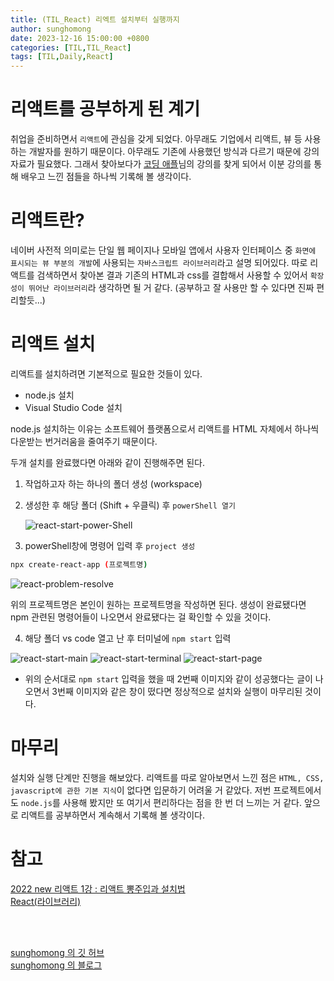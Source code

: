 ```yaml
---
title: (TIL_React) 리엑트 설치부터 실행까지
author: sunghomong
date: 2023-12-16 15:00:00 +0800
categories: [TIL,TIL_React]
tags: [TIL,Daily,React]
---
```



# 리액트를 공부하게 된 계기

취업을 준비하면서 `리액트`에 관심을 갖게 되었다. 아무래도 기업에서 리액트, 뷰 등 사용하는 개발자를 원하기 때문이다.
아무래도 기존에 사용했던 방식과 다르기 때문에 강의자료가 필요했다.
그래서 찾아보다가 [코딩 애플](https://www.youtube.com/@codingapple)님의 강의를 찾게 되어서 이분 강의를 통해 배우고 느낀 점들을 하나씩 기록해 볼 생각이다.

# 리액트란?

네이버 사전적 의미로는 단일 웹 페이지나 모바일 앱에서 사용자 인터페이스 중 `화면에 표시되는 뷰 부분의 개발`에 사용되는 `자바스크립트 라이브러리`라고 설명 되어있다.
따로 리액트를 검색하면서 찾아본 결과 기존의 HTML과 css를 결합해서 사용할 수 있어서 `확장성이 뛰어난 라이브러리`라 생각하면 될 거 같다. (공부하고 잘 사용만 할 수 있다면 진짜 편리할듯...)

# 리액트 설치

리액트를 설치하려면 기본적으로 필요한 것들이 있다.

- node.js 설치
- Visual Studio Code 설치

node.js 설치하는 이유는 소프트웨어 플랫폼으로서 리액트를 HTML 자체에서 하나씩 다운받는 번거러움을 줄여주기 때문이다.

두개 설치를 완료했다면 아래와 같이 진행해주면 된다.

1. 작업하고자 하는 하나의 폴더 생성 (workspace)
2. 생성한 후 해당 폴더 (Shift + 우클릭) 후 `powerShell 열기`

   <img src="https://i.ibb.co/DCVGVvm/react-start-power-Shell.png" alt="react-start-power-Shell">

3. powerShell창에 명령어 입력 후 `project 생성`

``` bash
npx create-react-app (프로젝트명)
```
<img src="https://i.ibb.co/47jM3xG/react-problem-resolve.png" alt="react-problem-resolve">

위의 프로젝트명은 본인이 원하는 프로젝트명을 작성하면 된다. 생성이 완료됐다면 npm 관련된 명령어들이 나오면서 완료됐다는 걸 확인할 수 있을 것이다.<br>

4. 해당 폴더 vs code 열고 난 후 터미널에 `npm start` 입력

<img src="https://i.ibb.co/4Pz9JRk/react-start-main.png" alt="react-start-main">

<img src="https://i.ibb.co/2gNjjv1/react-start-terminal.png" alt="react-start-terminal">

<img src="https://i.ibb.co/yRsWyKb/react-start-page.png" alt="react-start-page">

- 위의 순서대로 `npm start` 입력을 했을 때 2번째 이미지와 같이 성공했다는 글이 나오면서 3번째 이미지와 같은 창이 떴다면 정상적으로 설치와 실행이 마무리된 것이다.


# 마무리

설치와 실행 단계만 진행을 해보았다. 리액트를 따로 알아보면서 느낀 점은 `HTML, CSS, javascript에 관한 기본 지식`이 없다면 입문하기 어려울 거 같았다. 저번 프로젝트에서도 `node.js`를 사용해 봤지만 또 여기서 편리하다는 점을 한 번 더 느끼는 거 같다.
앞으로 리액트를 공부하면서 계속해서 기록해 볼 생각이다.

# 참고

[2022 new 리액트 1강 : 리액트 뽕주입과 설치법](https://www.youtube.com/watch?v=00yJy7W0DQE&list=PLfLgtT94nNq0qTRunX9OEmUzQv4lI4pnP&index=1) <br>
[React(라이브러리)](https://namu.wiki/w/React(%EB%9D%BC%EC%9D%B4%EB%B8%8C%EB%9F%AC%EB%A6%AC))

<br><br>

[sunghomong 의 깃 허브](https://github.com/sunghomong) <br>
[sunghomong 의 블로그](https://sunghomong.github.io/)